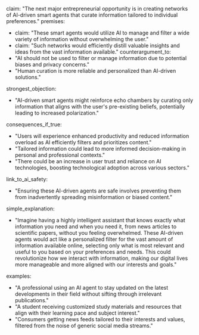 claim: "The next major entrepreneurial opportunity is in creating networks of AI-driven smart agents that curate information tailored to individual preferences."
premises:
  - claim: "These smart agents would utilize AI to manage and filter a wide variety of information without overwhelming the user."
  - claim: "Such networks would efficiently distill valuable insights and ideas from the vast information available."
counterargument_to:
  - "AI should not be used to filter or manage information due to potential biases and privacy concerns."
  - "Human curation is more reliable and personalized than AI-driven solutions."

strongest_objection:
  - "AI-driven smart agents might reinforce echo chambers by curating only information that aligns with the user's pre-existing beliefs, potentially leading to increased polarization."

consequences_if_true:
  - "Users will experience enhanced productivity and reduced information overload as AI efficiently filters and prioritizes content."
  - "Tailored information could lead to more informed decision-making in personal and professional contexts."
  - "There could be an increase in user trust and reliance on AI technologies, boosting technological adoption across various sectors."

link_to_ai_safety:
  - "Ensuring these AI-driven agents are safe involves preventing them from inadvertently spreading misinformation or biased content."

simple_explanation:
  - "Imagine having a highly intelligent assistant that knows exactly what information you need and when you need it, from news articles to scientific papers, without you feeling overwhelmed. These AI-driven agents would act like a personalized filter for the vast amount of information available online, selecting only what is most relevant and useful to you based on your preferences and needs. This could revolutionize how we interact with information, making our digital lives more manageable and more aligned with our interests and goals."

examples:
  - "A professional using an AI agent to stay updated on the latest developments in their field without sifting through irrelevant publications."
  - "A student receiving customized study materials and resources that align with their learning pace and subject interest."
  - "Consumers getting news feeds tailored to their interests and values, filtered from the noise of generic social media streams."
